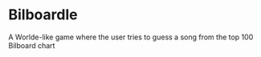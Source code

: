 # Bilboardle

A Worlde-like game where the user tries to guess a song from the top 100 Bilboard chart